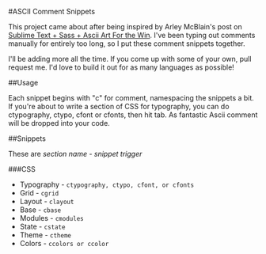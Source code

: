 #ASCII Comment Snippets

This project came about after being inspired by Arley McBlain's post on [Sublime Text + Sass + Ascii Art For the Win](http://arleym.com/sublime-text-sass-ascii-art-for-the-win/). I've been typing out comments manually for entirely too long, so I put these comment snippets together.

I'll be adding more all the time. If you come up with some of your own, pull request me. I'd love to build it out for as many languages as possible!

##Usage

Each snippet begins with "c" for comment, namespacing the snippets a bit. If you're about to write a section of CSS for typography, you can do ctypography, ctypo, cfont or cfonts, then hit tab. As fantastic Ascii comment will be dropped into your code.

##Snippets

These are *section name* - *snippet trigger*

###CSS

* Typography - `ctypography, ctypo, cfont, or cfonts`
* Grid - `cgrid`
* Layout - `clayout`
* Base - `cbase`
* Modules - `cmodules`
* State - `cstate`
* Theme - `ctheme`
* Colors - `ccolors or ccolor`

<!--notes
Ascii text theme possibilities

Modular
ogre
amc aaa01
colossal
georgia


-->